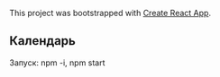 This project was bootstrapped with [Create React App](https://github.com/facebook/create-react-app).

## Календарь

Запуск: npm -i, npm start

